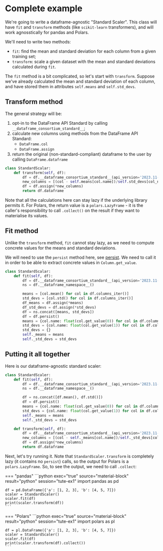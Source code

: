 # Complete example

We're going to write a dataframe-agnostic "Standard Scaler". This class will have
`fit` and `transform` methods (like `scikit-learn` transformers), and will work
agnosstically for pandas and Polars.

We'll need to write two methods:
- `fit`: find the mean and standard deviation for each column from a given training set;
- `transform`: scale a given dataset with the mean and standard deviations calculated
  during `fit`.

The `fit` method is a bit complicated, so let's start with `transform`.
Suppose we've already calculated the mean and standard deviation of each column, and have
stored them in attributes `self.means` and `self.std_devs`.

## Transform method

The general strategy will be:
1. opt-in to the DataFrame API Standard by calling `__dataframe_consortium_standard__`;
2. calculate new columns using methods from the DataFrame API Standard:
   - `DataFrame.col`
   - `DataFrame.assign`
3. return the original (non-standard-compliant) dataframe to the user by calling
   `DataFrame.dataframe`

```python
class StandardScalar:
    def transform(self, df):
        df = df.__dataframe_consortium_standard__(api_version='2023.11-beta')
        new_columns = [(col - self.means[col.name])/self.std_devs[col_name] for col in df.columns_iter()]
        df = df.assign(*new_columns)
        return df.dataframe
```

Note that all the calculations here can stay lazy if the underlying library permits it.
For Polars, the return value is a `polars.LazyFrame` - it is the caller's responsibility to
call `.collect()` on the result if they want to materialise its values.

## Fit method

Unlike the `transform` method, `fit` cannot stay lazy, as we need to compute concrete values
for the means and standard deviations.

We will need to use the `persist` method here, see [persist](persist.md).
We need to call it in order to be able to extract concrete values in `Column.get_value`.

```python
class StandardScalar:
    def fit(self, df):
        df = df.__dataframe_consortium_standard__(api_version='2023.11-beta')
        ns = df.__dataframe_namespace__()

        means = [col.mean() for col in df.columns_iter()]
        std_devs = [col.std() for col in df.columns_iter()]
        df_means = df.assign(*means)
        df_std_devs = df.assign(*std_devs)
        df = ns.concat([means, std_devs])
        df = df.persist()
        means = {col.name: float(col.get_value(0)) for col in df.columns_iter()}
        std_devs = {col.name: float(col.get_value(1)) for col in df.columns_iter()}
        std_devs = {}
        self._means = means
        self._std_devs = std_devs
```

## Putting it all together

Here is our dataframe-agnostic standard scaler:
```python exec="1" source="above" session="tute-ex1"
class StandardScaler:
    def fit(self, df):
        df = df.__dataframe_consortium_standard__(api_version='2023.11-beta')
        ns = df.__dataframe_namespace__()

        df = ns.concat([df.mean(), df.std()])
        df = df.persist()
        means = {col.name: float(col.get_value(0)) for col in df.columns_iter()}
        std_devs = {col.name: float(col.get_value(1)) for col in df.columns_iter()}
        self._means = means
        self._std_devs = std_devs

    def transform(self, df):
        df = df.__dataframe_consortium_standard__(api_version='2023.11-beta')
        new_columns = [(col - self._means[col.name])/self._std_devs[col.name] for col in df.columns_iter()]
        df = df.assign(*new_columns)
        return df.dataframe
```

Next, let's try running it. Note that `StandardScaler.transform` is completely lazy (it contains no `persist`)
calls, so the output for Polars is a `polars.LazyFrame`. So, to see the output, we need to call `.collect`:

=== "pandas"
    ```python exec="true" source="material-block" result="python" session="tute-ex1"
    import pandas as pd

    df = pd.DataFrame({'a': [1, 2, 3], 'b': [4, 5, 7]})
    scaler = StandardScaler()
    scaler.fit(df)
    print(scaler.transform(df))
    ```

=== "Polars"
    ```python exec="true" source="material-block" result="python" session="tute-ex1"
    import polars as pl

    df = pl.DataFrame({'a': [1, 2, 3], 'b': [4, 5, 7]})
    scaler = StandardScaler()
    scaler.fit(df)
    print(scaler.transform(df).collect())
    ```
